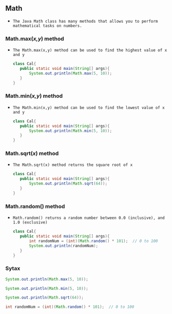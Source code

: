 ## Math

- `The Java Math class has many methods that allows you to perform mathematical tasks on numbers.`



### Math.max(*x,y*) method

- `The Math.max(x,y) method can be used to find the highest value of x and y`

  ```java
  class Cal{
     public static void main(String[] args){
         System.out.println(Math.max(5, 10));
     }
  }
  ```

  

### Math.min(*x,y*) method

- `The Math.min(x,y) method can be used to find the lowest value of x and y`

  ```java
  class Cal{
     public static void main(String[] args){
         System.out.println(Math.min(5, 10));
     }
  }
  ```



### Math.sqrt(*x*) method

- `The Math.sqrt(x) method returns the square root of x`

  ```java
  class Cal{
     public static void main(String[] args){
         System.out.println(Math.sqrt(64));
     }
  }
  ```



### Math.random() method

- `Math.random() returns a random number between 0.0 (inclusive), and 1.0 (exclusive)`

  ```java
  class Cal{
     public static void main(String[] args){
         int randomNum = (int)(Math.random() * 101);  // 0 to 100
         System.out.println(randomNum);
     }
  }
  ```




### Sytax

```java
System.out.println(Math.max(5, 10));

System.out.println(Math.min(5, 10));

System.out.println(Math.sqrt(64));

int randomNum = (int)(Math.random() * 101);  // 0 to 100

```



